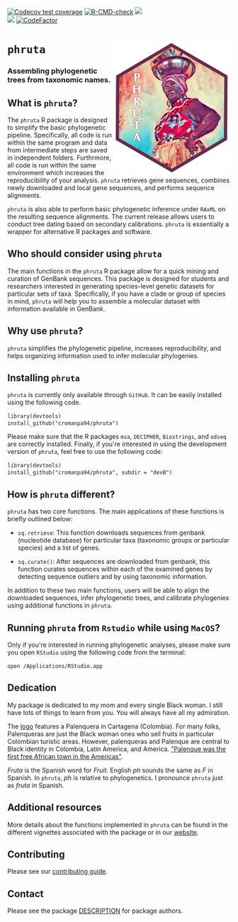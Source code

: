   <!-- badges: start -->
  [![Codecov test coverage](https://codecov.io/gh/cromanpa94/phruta/branch/main/graph/badge.svg)](https://codecov.io/gh/cromanpa94/phruta?branch=main)
  [![R-CMD-check](https://github.com/cromanpa94/phruta/workflows/R-CMD-check/badge.svg)](https://github.com/cromanpa94/phruta/actions)
  [![](https://img.shields.io/badge/lifecycle-maturing-blue.svg)](https://lifecycle.r-lib.org/articles/stages.html#maturing)  
  [![](https://img.shields.io/github/languages/code-size/cromanpa94/phruta.svg)](https://github.com/cromanpa94/phruta)
  [![CodeFactor](https://www.codefactor.io/repository/github/cromanpa94/phruta/badge)](https://www.codefactor.io/repository/github/cromanpa94/phruta)  <!-- badges: end -->

# `phruta` <a href='https://cromanpa94.github.io/phruta'><img src='man/figures/logo.png' align="right" height="300" /></a>

### Assembling phylogenetic trees from taxonomic names.

## What is `phruta`?

The `phruta` R package is designed to simplify the basic phylogenetic pipeline. Specifically, all code is run within the same program and data from intermediate steps are saved in independent folders. Furthrmore, all code is run within the same environment which increases the reproducibility of your analysis. `phruta` retrieves gene sequences, combines newly downloaded and local gene sequences, and performs sequence alignments. 

`phruta` is also able to perform basic phylogenetic inference under `RAxML` on the resulting sequence alignments. The current release allows users to conduct tree dating based on secondary calibrations. `phruta` is essentially a wrapper for alternative R packages and software.

## Who should consider using `phruta`

The main functions in the `phruta` R package allow for a quick mining and curation of GenBank sequences. This package is designed for students and researchers interested in generating species-level genetic datasets for particular sets of taxa. Specifically, if you have a clade or group of species in mind, `phruta` will help you to assemble a molecular dataset with information available in GenBank.


## Why use `phruta`?

`phruta` simplifies the phylogenetic pipeline, increases reproducibility, and helps organizing information used to infer molecular phylogenies.


## Installing `phruta`

`phruta` is currently only available through `GitHub`. It can be easily installed using the following code.

```
library(devtools) 
install_github("cromanpa94/phruta")
```

Please make sure that the R packages `msa`, `DECIPHER`, `Biostrings`, and `odseq` are correctly installed. Finally, if you're interested in using the development version of `phruta`, feel free to use the following code:

```
library(devtools) 
install_github("cromanpa94/phruta", subdir = "devB")
```

## How is `phruta` different?

`phruta` has two core functions. The main applications of these functions is briefly outlined below:

- `sq.retrieve`: This function downloads sequences from genbank (nucleotide database) for particular taxa (taxonomic groups or particular species) and a list of genes. 

- `sq.curate()`: After sequences are downloaded from genbank, this function curates sequences within each of the examined genes by detecting sequence outliers and by using taxonomic information. 

In addition to these two main functions, users will be able to align the downloaded sequences, infer phylogenetic trees, and calibrate phylogenies using additional functions in `phruta`.


## Running `phruta` from `Rstudio` while using `MacOS`?

Only if you're interested in running phylogenetic analyses, please make sure you open `RStudio` using the following code from the terminal:

```{bash eval=FALSE}
open /Applications/RStudio.app
```

## Dedication
My package is dedicated to my mom and every single Black woman. I still have lots of things to learn from you. You will always have all my admiration.

The [logo](https://www.flickr.com/photos/gufomusike/3462117620/in/photolist-6NFiPi-xoLbca-FtC6yJ-4nk6wS-x2AZV-b3MUv8-e2B7qj-4uCwwa-e3PJxi-2ePGmUM-b2wBVi-obHf1x-5iP26P-4juoE6-z881E-z88t3-9GmTbQ-dGvrFe-22APdBs-p2t5Zv-8DWQw8-6fAJ2G-7jQhu2-7LEkkL-7vBdyF-jTdXSR-kcntD1-aWGfnx-bk59CK-5JfhKt-6gWfX7-reVehy-bjk7Ki-2xnGjv-dLJbq9-e3VjY3-ugz6U-FGVagm-iqVRuD-YE5pLe-2kPkt84-2kHhswd) features a Palenquera in Cartagena (Colombia). For many folks, Palenqueras are just the Black woman ones who sell fruits in particular Colombian turistic areas. However, palenqueras and Palenque are central to Black identity in Colombia, Latin America, and America. ["Palenque was the first free African town in the Americas"](https://en.wikipedia.org/wiki/San_Basilio_de_Palenque).

_Fruta_ is the Spanish word for _Fruit_. English _ph_ sounds the same as _F_ in Spanish. In `phruta`, _ph_ is relative to phylogenetics. I pronounce `phruta` just as _fruta_ in Spanish.

## Additional resources

More details about the functions implemented in `phruta` can be found in the different vignettes associated with the package or in our [website](https://cromanpa94.github.io/phruta/).

## Contributing

Please see our [contributing guide](CONTRIBUTING).

## Contact

Please see the package [DESCRIPTION](DESCRIPTION) for package authors.


